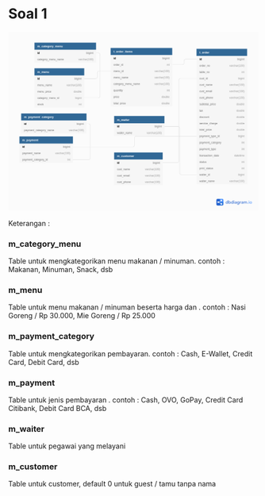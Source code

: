 # Soal 1

![alt text](https://github.com/romascudeto/test-loyalto/blob/master/db-loyalto.png)

Keterangan :  
### m_category_menu  
Table untuk mengkategorikan menu makanan / minuman. contoh : Makanan, Minuman, Snack, dsb

### m_menu  
Table untuk menu makanan / minuman beserta harga dan . contoh : Nasi Goreng / Rp 30.000, Mie Goreng / Rp 25.000  

### m_payment_category  
Table untuk mengkategorikan pembayaran. contoh : Cash, E-Wallet, Credit Card, Debit Card, dsb

### m_payment  
Table untuk jenis pembayaran . contoh : Cash, OVO, GoPay, Credit Card Citibank, Debit Card BCA, dsb

### m_waiter  
Table untuk pegawai yang melayani

### m_customer  
Table untuk customer, default 0 untuk guest / tamu tanpa nama








